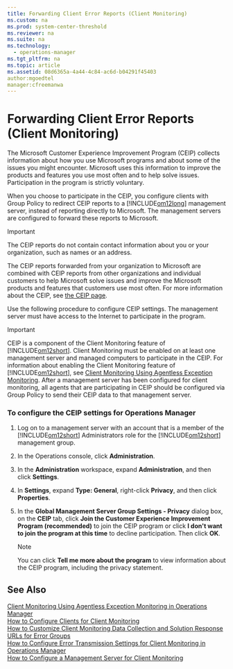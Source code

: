 ```yaml
---
title: Forwarding Client Error Reports (Client Monitoring)
ms.custom: na
ms.prod: system-center-threshold
ms.reviewer: na
ms.suite: na
ms.technology: 
  - operations-manager
ms.tgt_pltfrm: na
ms.topic: article
ms.assetid: 08d6365a-4a44-4c84-ac6d-b04291f45403
author:mgoedtel
manager:cfreemanwa
---
```

# Forwarding Client Error Reports (Client Monitoring)
The Microsoft Customer Experience Improvement Program \(CEIP\) collects information about how you use Microsoft programs and about some of the issues you might encounter. Microsoft uses this information to improve the products and features you use most often and to help solve issues. Participation in the program is strictly voluntary.  
  
When you choose to participate in the CEIP, you configure clients with Group Policy to redirect CEIP reports to a [!INCLUDE[om12long](../../om/manage/includes/om12long_md.md)] management server, instead of reporting directly to Microsoft. The management servers are configured to forward these reports to Microsoft.  
  
> [!IMPORTANT]  
> The CEIP reports do not contain contact information about you or your organization, such as names or an address.  
  
The CEIP reports forwarded from your organization to Microsoft are combined with CEIP reports from other organizations and individual customers to help Microsoft solve issues and improve the Microsoft products and features that customers use most often. For more information about the CEIP, see [the CEIP page](http://go.microsoft.com/fwlink/p/?linkid=75040).  
  
Use the following procedure to configure CEIP settings. The management server must have access to the Internet to participate in the program.  
  
> [!IMPORTANT]  
> CEIP is a component of the Client Monitoring feature of [!INCLUDE[om12short](../../om/manage/includes/om12short_md.md)]. Client Monitoring must be enabled on at least one management server and managed computers to participate in the CEIP. For information about enabling the Client Monitoring feature of [!INCLUDE[om12short](../../om/manage/includes/om12short_md.md)], see [Client Monitoring Using Agentless Exception Monitoring](http://go.microsoft.com/fwlink/?LinkID=217096). After a management server has been configured for client monitoring, all agents that are participating in CEIP should be configured via Group Policy to send their CEIP data to that management server.  
  
### To configure the CEIP settings for Operations Manager  
  
1.  Log on to a management server with an account that is a member of the [!INCLUDE[om12short](../../om/manage/includes/om12short_md.md)] Administrators role for the [!INCLUDE[om12short](../../om/manage/includes/om12short_md.md)] management group.  
  
2.  In the Operations console, click **Administration**.  
  
3.  In the **Administration** workspace, expand **Administration**, and then click **Settings**.  
  
4.  In **Settings**, expand **Type: General**, right\-click **Privacy**, and then click **Properties**.  
  
5.  In the **Global Management Server Group Settings \- Privacy** dialog box, on the  **CEIP** tab, click **Join the Customer Experience Improvement Program \(recommended\)** to join the CEIP program or click **I don't want to join the program at this time** to decline participation. Then click **OK**.  
  
    > [!NOTE]  
    > You can click **Tell me more about the program** to view information about the CEIP program, including the privacy statement.  
  
## See Also  
[Client Monitoring Using Agentless Exception Monitoring in Operations Manager](../../om/manage/Client-Monitoring-Using-Agentless-Exception-Monitoring-in-Operations-Manager.md)  
[How to Configure Clients for Client Monitoring](../../om/manage/How-to-Configure-Clients-for-Client-Monitoring.md)  
[How to Customize Client Monitoring Data Collection and Solution Response URLs for Error Groups](../../om/manage/How-to-Customize-Client-Monitoring-Data-Collection-and-Solution-Response-URLs-for-Error-Groups.md)  
[How to Configure Error Transmission Settings for Client Monitoring in Operations Manager](../../om/manage/How-to-Configure-Error-Transmission-Settings-for-Client-Monitoring-in-Operations-Manager.md)  
[How to Configure a Management Server for Client Monitoring](../../om/manage/How-to-Configure-a-Management-Server-for-Client-Monitoring.md)  
  
